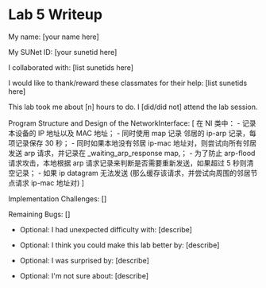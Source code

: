 Lab 5 Writeup
=============

My name: [your name here]

My SUNet ID: [your sunetid here]

I collaborated with: [list sunetids here]

I would like to thank/reward these classmates for their help: [list sunetids here]

This lab took me about [n] hours to do. I [did/did not] attend the lab session.

Program Structure and Design of the NetworkInterface:
[
    在 NI 类中：
        - 记录本设备的 IP 地址以及 MAC 地址；
        - 同时使用 map 记录 邻居的 ip-arp 记录，每项记录保存 30 秒；
        - 同时如果本地没有邻居 ip-mac 地址对，则尝试向所有邻居发送 arp 请求，并记录在 _waiting_arp_response map,；
        - 为了防止 arp-flood 请求攻击，本地根据 arp 请求记录来判断是否需要重新发送，如果超过 5 秒则清空记录；
        - 如果 ip datagram 无法发送 (那么缓存该请求，并尝试向周围的邻居节点请求 ip-mac 地址对)
]

Implementation Challenges:
[]

Remaining Bugs:
[]

- Optional: I had unexpected difficulty with: [describe]

- Optional: I think you could make this lab better by: [describe]

- Optional: I was surprised by: [describe]

- Optional: I'm not sure about: [describe]
